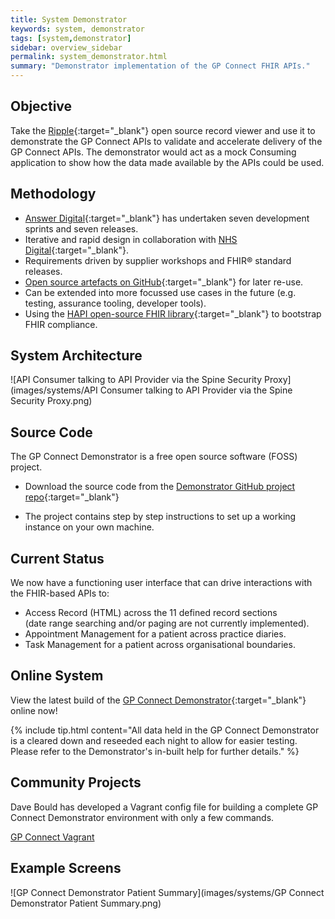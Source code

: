 ```yaml
---
title: System Demonstrator
keywords: system, demonstrator
tags: [system,demonstrator]
sidebar: overview_sidebar
permalink: system_demonstrator.html
summary: "Demonstrator implementation of the GP Connect FHIR APIs."
---
```


## Objective ##

Take the [Ripple](http://rippleosi.org/){:target="_blank"} open source record viewer and use it to demonstrate the GP Connect APIs to validate and accelerate delivery of the GP Connect APIs. The demonstrator would act as a mock Consuming application to show how the data made available by the APIs could be used. 

## Methodology ##

- [Answer Digital](http://www.answerdigital.com/){:target="_blank"} has undertaken seven development sprints and seven releases.
- Iterative and rapid design in collaboration with [NHS Digital](http://digital.nhs.uk/){:target="_blank"}. 
- Requirements driven by supplier workshops and FHIR&reg; standard releases.
- [Open source artefacts on GitHub](https://github.com/nhs-digital/gpconnect){:target="_blank"} for later re-use.
- Can be extended into more focussed use cases in the future (e.g. testing, assurance tooling, developer tools).
- Using the [HAPI open-source FHIR library](http://hapifhir.io/){:target="_blank"} to bootstrap FHIR compliance.

## System Architecture ##

![API Consumer talking to API Provider via the Spine Security Proxy](images/systems/API Consumer talking to API Provider via the Spine Security Proxy.png)

## Source Code ##
The GP Connect Demonstrator is a free open source software (FOSS) project.

- Download the source code from the
[Demonstrator GitHub project repo](https://github.com/nhs-digital/gpconnect){:target="_blank"}

- The project contains step by step instructions to set up a working instance on your own machine.

## Current Status ##

We now have a functioning user interface that can drive interactions with the FHIR-based APIs to:

- Access Record (HTML) across the 11 defined record sections <br/>(date range searching and/or paging are not currently implemented).
- Appointment Management for a patient across practice diaries.
- Task Management for a patient across organisational boundaries.

## Online System ##

View the latest build of the [GP Connect Demonstrator](http://ec2-54-194-109-184.eu-west-1.compute.amazonaws.com/){:target="_blank"} online now!

{% include tip.html content="All data held in the GP Connect Demonstrator is a cleared down and reseeded each night to allow for easier testing. <br/>Please refer to the Demonstrator's in-built help for further details." %}

## Community Projects ##

Dave Bould has developed a Vagrant config file for building a complete GP Connect Demonstrator environment with only a few commands.

[GP Connect Vagrant](https://github.com/dbould/gpconnect-vagrant)

## Example Screens ##

![GP Connect Demonstrator Patient Summary](images/systems/GP Connect Demonstrator Patient Summary.png)
